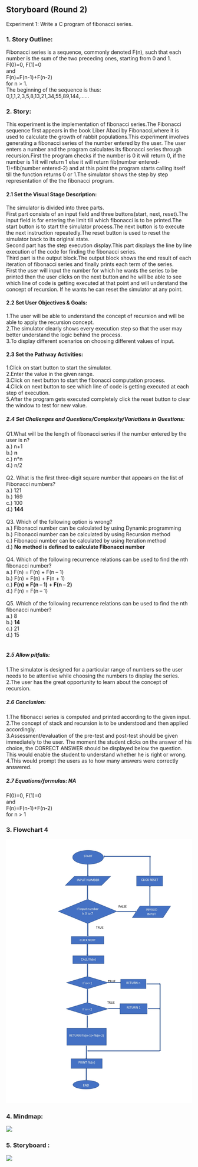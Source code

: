 ## Storyboard (Round 2)

Experiment 1: Write a C program of fibonacci series.

### 1. Story Outline:
Fibonacci series is a sequence, commonly denoted F(n), such that each number is the sum of the two preceding ones, starting from 0 and 1.<br>
F(0)=0, F(1)=0<br>
and<br>
F(n)=F(n-1)+F(n-2)<br>
for n > 1.<br>
The beginning of the sequence is thus:<br>
0,1,1,2,3,5,8,13,21,34,55,89,144,......

### 2. Story:
This experiment is the implementation of fibonacci series.The Fibonacci sequence first appears in the book Liber Abaci by Fibonacci,where it is used to calculate the growth of rabbit populations.This experiment involves generating a fibonacci series of the number entered by the user. The user enters a number and the program calculates its fibonacci series through recursion.First the program checks if the number is 0 it will return 0, if the number is 1 it will return 1 else it will return fib(number entered-1)+fib(number entered-2) and at this point the program starts calling itself till the function returns 0 or 1.The simulator shows the step by step representation of the the fibonacci program.<br>


#### 2.1 Set the Visual Stage Description:
The simulator is divided into three parts.<br>
First part consists of an input field and three buttons(start, next, reset).The input field is for entering the limit till which fibonacci is to be printed.The start button is to start the simulator process.The next button is to execute the next instruction repeatedly.The reset button is used to reset the simulator back to its original state.<br>
Second part has the step execution display.This part displays the line by line execution of the code for finding the fibonacci series.<br>
Third part is the output block.The output block shows the end result of each iteration of fibonacci series and finally prints each term of the series.<br>
First the user will input the number for which he wants the series to be printed then the user clicks on the next button and he will be able to see which line of code is getting executed at that point and will understand the concept of recursion.
If he wants he can reset the simulator at any point.

#### 2.2 Set User Objectives & Goals:
1.The user will be able to understand the concept of recursion and will be able to apply the recursion concept.<br>
2.The simulator clearly shows every execution step so that the user may better understand the logic behind the process.<br>
3.To display different scenarios on choosing different values of input.<br>

#### 2.3 Set the Pathway Activities:
1.Click on start button to start the simulator.<br>
2.Enter the value in the given range.<br>
3.Click on next button to start the fibonacci computation process.<br>
4.Click on next button to see which line of code is getting executed at each step of execution.<br>
5.After the program gets executed completely click the reset button to clear the window to test for new value.<br>

##### 2.4 Set Challenges and Questions/Complexity/Variations in Questions:

Q1.What will be the length of fibonacci series if the number entered by the user is n?<br>
a.) n+1<br>
b.) <b>n</b><br>
c.) n*n<br>
d.) n/2<br>
<br>
Q2. What is the first three-digit square number that appears on the list of Fibonacci numbers?<br>
a.) 121<br>
b.) 169<br>
c.) 100<br>
d.) <b>144</b><br>
<br>
Q3. Which of the following option is wrong?<br>
a.) Fibonacci number can be calculated by using Dynamic programming <br>
b.) Fibonacci number can be calculated by using Recursion method <br>
c.) Fibonacci number can be calculated by using Iteration method<br>
d.) <b>No method is defined to calculate Fibonacci number</b><br>
<br>
Q4. Which of the following recurrence relations can be used to find the nth fibonacci number?<br>
a.) F(n) = F(n) + F(n – 1)  <br>
b.) F(n) = F(n) + F(n + 1)  <br>
c.) <b>F(n) = F(n – 1) + F(n – 2)</b><br>
d.) F(n) = F(n – 1) <br>
<br>
Q5. Which of the following recurrence relations can be used to find the nth fibonacci number?<br>
a.) 8  <br>
b.) <b>14</b>  <br>
c.) 21<br>
d.) 15 <br>
<br>

##### 2.5 Allow pitfalls:
1.The simulator is designed for a particular range of numbers so the user needs to be attentive while choosing the numbers to display the series.<br>
2.The user has the great opportunity to learn about the concept of recursion.<br>

##### 2.6 Conclusion:
1.The fibonacci series is computed and printed according to the given input.<br>
2.The concept of stack and recursion is to be understood and then applied accordingly.<br>
3.Assessment/evaluation of the pre-test and post-test should be given immediately to the user. The moment the student clicks on the answer of his choice, the CORRECT ANSWER should be displayed below the question. This would enable the student to understand whether he is right or wrong.<br>
4.This would prompt the users as to how many answers were correctly answered.<br>

##### 2.7 Equations/formulas: NA
F(0)=0, F(1)=0<br>
and<br>
F(n)=F(n-1)+F(n-2)<br>
for n > 1

### 3. Flowchart 4
<img src="flowchart/flowchart.jpeg"/><br>

### 4. Mindmap:
<img src="mindmap/mindmap.png"/>

### 5. Storyboard :
<img src="storyboard/simulatorfib.gif"/>
